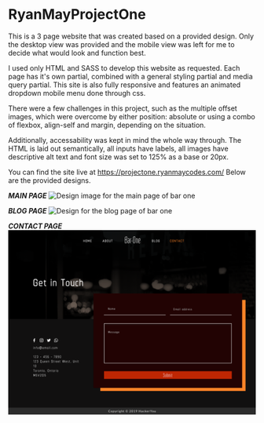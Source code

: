 # RyanMayProjectOne

This is a 3 page website that was created based on a provided design. 
Only the desktop view was provided and the mobile view was left for me to decide what would look and function best. 

I used only HTML and SASS to develop this website as requested. 
Each page has it's own partial, combined with a general styling partial and media query partial.
This site is also fully responsive and features an animated dropdown mobile menu done through css. 

There were a few challenges in this project, such as the multiple offset images, which were overcome by either position: absolute or
using a combo of flexbox, align-self and margin, depending on the situation.

Additionally, accessability was kept in mind the whole way through. The HTML is laid out semantically, all inputs have labels, all images have descriptive alt text
and font size was set to 125% as a base or 20px.

You can find the site live at https://projectone.ryanmaycodes.com/
Below are the provided designs.


***MAIN PAGE***
![Design image for the main page of bar one](/assets/bar-home.png)


***BLOG PAGE***
![Design for the blog page of bar one](/assets/bar-blog-post.png)


***CONTACT PAGE***
![Design for the contact page of bar one](/assets/bar-contact.png)
